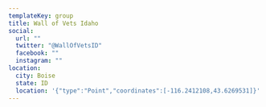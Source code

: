 ```yaml
---
templateKey: group
title: Wall of Vets Idaho
social:
  url: ""
  twitter: "@WallOfVetsID"
  facebook: ""
  instagram: ""
location:
  city: Boise
  state: ID
  location: '{"type":"Point","coordinates":[-116.2412108,43.6269531]}'
---
```

